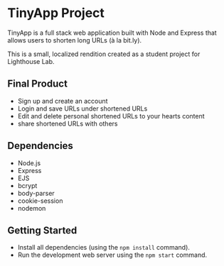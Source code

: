 # TinyApp Project

TinyApp is a full stack web application built with Node and Express that allows users to shorten long URLs (à la bit.ly).

This is a small, localized rendition created as a student project for Lighthouse Lab. 

## Final Product

- Sign up and create an account
- Login and save URLs under shortened URLs
- Edit and delete personal shortened URLs to your hearts content
- share shortened URLs with others

## Dependencies

- Node.js
- Express
- EJS
- bcrypt
- body-parser
- cookie-session
- nodemon

## Getting Started

- Install all dependencies (using the `npm install` command).
- Run the development web server using the `npm start` command.
